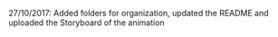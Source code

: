 27/10/2017: Added folders for organization, updated the README and uploaded the Storyboard of the animation
